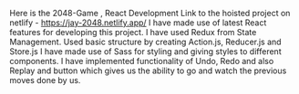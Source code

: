Here is the 2048-Game , React Development
Link to the hoisted project on netlify - https://jay-2048.netlify.app/
I have made use of latest React features for developing this project.
I have used Redux from State Management. Used basic structure by creating Action.js, Reducer.js and Store.js
I have made use of Sass for styling and giving styles to different components.
I have implemented functionality of Undo, Redo and also Replay and button which gives us the ability to go and watch the previous moves done by us.
